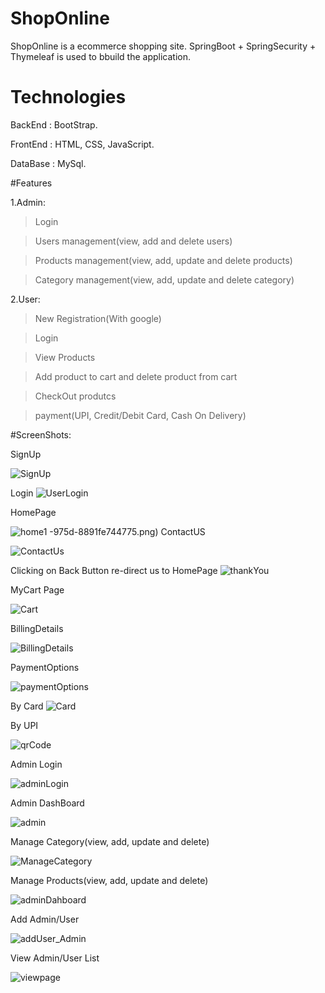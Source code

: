 # ShopOnline
ShopOnline is a ecommerce shopping site. SpringBoot + SpringSecurity + Thymeleaf is used to bbuild the application.

# Technologies
BackEnd : BootStrap.

FrontEnd : HTML, CSS, JavaScript.

DataBase : MySql.

#Features

1.Admin:

> Login

> Users management(view, add and delete users)
 
> Products management(view, add, update and delete products)

> Category management(view, add, update and delete category)

2.User:

> New Registration(With google)
 
> Login

> View Products

> Add product to cart and delete product from cart
 
> CheckOut produtcs

> payment(UPI, Credit/Debit Card, Cash On Delivery)

#ScreenShots:

SignUp

![SignUp](https://user-images.githubusercontent.com/95918824/145952997-0b7560f2-d616-4c6c-b9d1-9ec28aec9e52.png)

Login
![UserLogin](https://user-images.githubusercontent.com/95918824/145953009-933d693e-e635-4210-b19f-dcaa7663f105.png)

HomePage

![home1](https://user-images.githubusercontent.com/95918824/145956318-755fc830-9090-4089-9569-2b1b8ac85262.png)
-975d-8891fe744775.png)
ContactUS

![ContactUs](https://user-images.githubusercontent.com/95918824/145953101-71471d2f-03d4-4108-b643-09c58d41898f.png)

Clicking on Back Button re-direct us to HomePage
![thankYou](https://user-images.githubusercontent.com/95918824/145953131-14525a98-1578-4da9-975d-8891fe744775.png)


MyCart Page

![Cart](https://user-images.githubusercontent.com/95918824/145953094-7213f272-9122-4942-bab0-17968c799ca0.png)

BillingDetails 

![BillingDetails](https://user-images.githubusercontent.com/95918824/145953083-14b19c9f-a6fe-489e-a58b-b14b5d07bcd7.png)

PaymentOptions

![paymentOptions](https://user-images.githubusercontent.com/95918824/145953113-8856d361-eee1-42d1-91a0-915c5181e0f5.png)

By Card
![Card](https://user-images.githubusercontent.com/95918824/145953091-2f8ca4b4-a539-42e1-aaa1-cfa4c7796448.png)

By UPI

![qrCode](https://user-images.githubusercontent.com/95918824/145953122-2a46118e-1347-4eee-b318-3e61a0c901fd.png)

Admin Login

![adminLogin](https://user-images.githubusercontent.com/95918824/145953075-46a9f0ba-19c4-4cd9-84f3-2423451fdb60.png)

Admin DashBoard

![admin](https://user-images.githubusercontent.com/95918824/145953068-0f3d13e6-224d-4b51-bdaf-5f742967b3ad.png)

Manage Category(view, add, update and delete)

![ManageCategory](https://user-images.githubusercontent.com/95918824/145953104-7e9da625-78d1-463d-841b-c85c85cdeae7.png)

Manage Products(view, add, update and delete)

![adminDahboard](https://user-images.githubusercontent.com/95918824/145953074-083c1708-d5d9-4078-9400-7180b0783965.png)


Add Admin/User

![addUser_Admin](https://user-images.githubusercontent.com/95918824/145954900-b1fe1e75-431f-4d67-ada3-e770993262fb.png)

View Admin/User List

![viewpage](https://user-images.githubusercontent.com/95918824/145954915-4e89b9df-9f77-44e5-9d33-888cf2918b2c.png)



















